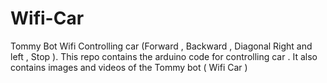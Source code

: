 # Wifi-Car
Tommy Bot
Wifi Controlling car (Forward , Backward , Diagonal Right and left , Stop ).
This repo contains the arduino code for controlling car .
It also contains images and videos of the Tommy bot ( Wifi Car )  
